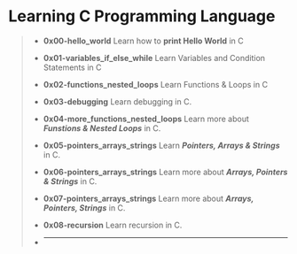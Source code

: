 # Learning C Programming Language

> - **0x00-hello_world** Learn how to **print Hello World** in C
>
> - **0x01-variables_if_else_while** Learn Variables and Condition Statements in C
>
> - **0x02-functions_nested_loops** Learn Functions & Loops in C
>
> - **0x03-debugging** Learn debugging in C.
>
> - **0x04-more_functions_nested_loops** Learn more about ***Funstions & Nested Loops*** in C.
>
> - **0x05-pointers_arrays_strings** Learn ***Pointers, Arrays & Strings*** in C.
>
> - **0x06-pointers_arrays_strings** Learn more about ***Arrays, Pointers & Strings*** in C.
>
> - **0x07-pointers_arrays_strings** Learn more about ***Arrays, Pointers, Strings*** in C.
>
> - **0x08-recursion** Learn recursion in C.
>
> - ****
